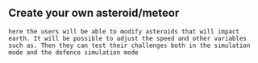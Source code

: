 ## Create your own asteroid/meteor 
    here the users will be able to modify asteroids that will impact earth. It will be possible to adjust the speed and other variables such as. Then they can test their challenges both in the simulation mode and the defence simulation mode